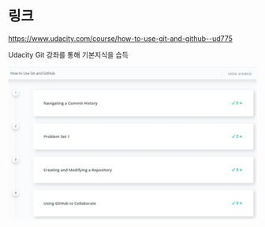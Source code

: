 # 링크
https://www.udacity.com/course/how-to-use-git-and-github--ud775

Udacity Git 강좌를 통해 기본지식을 습득  

![image](./image.JPG)
